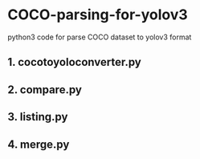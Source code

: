 # COCO-parsing-for-yolov3
python3 code for parse COCO dataset to yolov3 format

## 1. cocotoyoloconverter.py

## 2. compare.py

## 3. listing.py

## 4. merge.py

